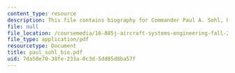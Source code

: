 ```yaml
---
content_type: resource
description: This file contains biography for Commander Paul A. Sohl, USN.
file: null
file_location: /coursemedia/16-885j-aircraft-systems-engineering-fall-2004/7da50e7038fe233a0c3d5dd85d8ba57f_paul_sohl_bio.pdf
file_type: application/pdf
resourcetype: Document
title: paul_sohl_bio.pdf
uid: 7da50e70-38fe-233a-0c3d-5dd85d8ba57f
---
```

